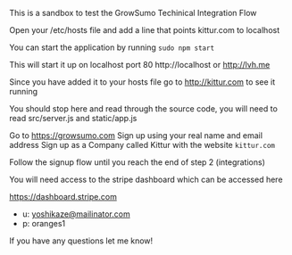 This is a sandbox to test the GrowSumo Techinical Integration Flow

Open your /etc/hosts file and add a line that points kittur.com to localhost

You can start the application by running `sudo npm start`

This will start it up on localhost port 80 http://localhost or http://lvh.me

Since you have added it to your hosts file go to http://kittur.com to see it running 

You should stop here and read through the source code, you will need to read src/server.js and static/app.js

Go to https://growsumo.com
Sign up using your real name and email address
Sign up as a Company called Kittur with the website `kittur.com`

Follow the signup flow until you reach the end of step 2 (integrations)

You will need access to the stripe dashboard which can be accessed here

https://dashboard.stripe.com
- u: yoshikaze@mailinator.com
- p: oranges1


If you have any questions let me know!
